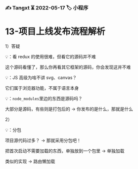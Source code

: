 ### ✍️ Tangxt ⏳ 2022-05-17 🏷️ 小程序

# 13-项⽬上线发布流程解析

1）答疑

💡：看 redux 的使用很难，但看它的源码并不难

这个源码看懂了，那么你再看其它框架的源码，你会发现这并不难

💡：JS 高级为啥不讲 svg、canvas？

它们属于浏览器功能，不属于语言本身

💡：`node_modules`里边的东西是源码吗？

大部分是源码，有些则是打包后的 -> 你发布的是什么，那就是什么

2）

💡：分包

项目源代码过多？ -> 那就采用分包吧！

把首次启动不需要加载的东西，单独放到一个包里 -> 单独加载

类似的实现 -> 路由懒加载





